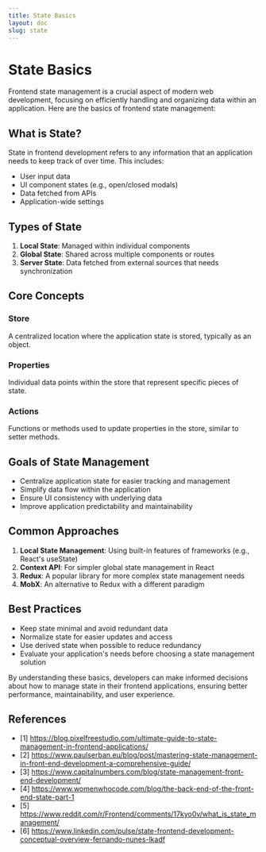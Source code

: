 ```yaml
---
title: State Basics
layout: doc
slug: state
---
```


# State Basics
Frontend state management is a crucial aspect of modern web development, focusing on efficiently handling and organizing data within an application. Here are the basics of frontend state management:

## What is State?

State in frontend development refers to any information that an application needs to keep track of over time. This includes:

- User input data
- UI component states (e.g., open/closed modals)
- Data fetched from APIs
- Application-wide settings

## Types of State

1. **Local State**: Managed within individual components
2. **Global State**: Shared across multiple components or routes
3. **Server State**: Data fetched from external sources that needs synchronization

## Core Concepts

### Store

A centralized location where the application state is stored, typically as an object.

### Properties

Individual data points within the store that represent specific pieces of state.

### Actions

Functions or methods used to update properties in the store, similar to setter methods.

## Goals of State Management

- Centralize application state for easier tracking and management
- Simplify data flow within the application
- Ensure UI consistency with underlying data
- Improve application predictability and maintainability

## Common Approaches

1. **Local State Management**: Using built-in features of frameworks (e.g., React's useState)
2. **Context API**: For simpler global state management in React
3. **Redux**: A popular library for more complex state management needs
4. **MobX**: An alternative to Redux with a different paradigm

## Best Practices

- Keep state minimal and avoid redundant data
- Normalize state for easier updates and access
- Use derived state when possible to reduce redundancy
- Evaluate your application's needs before choosing a state management solution

By understanding these basics, developers can make informed decisions about how to manage state in their frontend applications, ensuring better performance, maintainability, and user experience.

## References
- [1] https://blog.pixelfreestudio.com/ultimate-guide-to-state-management-in-frontend-applications/
- [2] https://www.paulserban.eu/blog/post/mastering-state-management-in-front-end-development-a-comprehensive-guide/
- [3] https://www.capitalnumbers.com/blog/state-management-front-end-development/
- [4] https://www.womenwhocode.com/blog/the-back-end-of-the-front-end-state-part-1
- [5] https://www.reddit.com/r/Frontend/comments/17kyo0v/what_is_state_management/
- [6] https://www.linkedin.com/pulse/state-frontend-development-conceptual-overview-fernando-nunes-lkadf